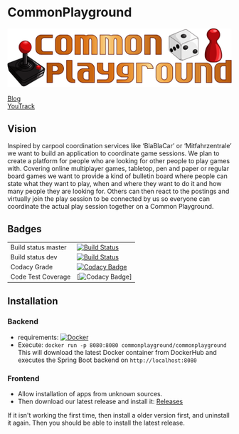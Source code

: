 # CommonPlayground

![CommonPlayground Logo](/docs/CP_Logo.png)

[Blog](https://commonplayground.wordpress.com/)  
[YouTrack](https://commonplayground.myjetbrains.com/youtrack/issues)

## Vision

Inspired by carpool coordination services like ‘BlaBlaCar’ or ‘Mitfahrzentrale’ we want to build an application to coordinate game sessions. We plan to create a platform for people who are looking for other people to play games with. Covering online multiplayer games, tabletop, pen and paper or regular board games we want to provide a kind of bulletin board where people can state what they want to play, when and where they want to do it and how many people they are looking for. Others can then react to the postings and virtually join the play session to be connected by us so everyone can coordinate the actual play session together on a Common Playground.

## Badges

| | |
|---------------------|---|
| Build status master | [![Build Status](https://travis-ci.com/nilskre/CommonPlayground.svg?branch=master)](https://travis-ci.com/nilskre/CommonPlayground)  |
| Build status dev    | [![Build Status](https://travis-ci.com/nilskre/CommonPlayground.svg?branch=dev)](https://travis-ci.com/nilskre/CommonPlayground)  |
| Codacy Grade        | [![Codacy Badge](https://api.codacy.com/project/badge/Grade/7fdcfeca10b94f4c9b6bc1a809669c2b)](https://www.codacy.com/app/CommonPlayground/CommonPlayground?utm_source=github.com&amp;utm_medium=referral&amp;utm_content=nilskre/CommonPlayground&amp;utm_campaign=Badge_Grade)  |
| Code Test Coverage  | [![Codacy Badge](https://api.codacy.com/project/badge/Coverage/7fdcfeca10b94f4c9b6bc1a809669c2b)]

## Installation

### Backend

- requirements: [![Docker](https://docs.docker.com/install/)](https://www.codacy.com/app/CommonPlayground/CommonPlayground?utm_source=github.com&utm_medium=referral&utm_content=nilskre/CommonPlayground&utm_campaign=Badge_Coverage)  
- Execute: ```docker run -p 8080:8080 commonplayground/commonplayground```  
This will download the latest Docker container from DockerHub and executes the Spring Boot backend on ```http://localhost:8080```

### Frontend

- Allow installation of apps from unknown sources.  
- Then download our latest release and install it: [Releases](https://github.com/nilskre/CommonPlayground/releases)

If it isn't working the first time, then install a older version first, and uninstall it again. Then you should be able to install the latest release.
